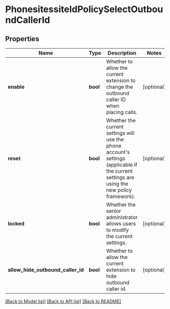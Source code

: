 # PhonesitessiteIdPolicySelectOutboundCallerId

## Properties
Name | Type | Description | Notes
------------ | ------------- | ------------- | -------------
**enable** | **bool** | Whether to allow the current extension to change the outbound caller ID when placing calls. | [optional] 
**reset** | **bool** | Whether the current settings will use the phone account&#x27;s settings (applicable if the current settings are using the new policy framework). | [optional] 
**locked** | **bool** | Whether the senior administrator allows users to modify the current settings. | [optional] 
**allow_hide_outbound_caller_id** | **bool** | Whether to allow the current extension to hide outbound caller id. | [optional] 

[[Back to Model list]](../README.md#documentation-for-models) [[Back to API list]](../README.md#documentation-for-api-endpoints) [[Back to README]](../README.md)

